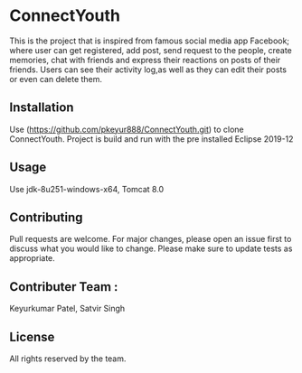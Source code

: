 # ConnectYouth
This is the project that is inspired from famous social media app Facebook; where user can get registered, add post, send request to the people, create memories, chat with friends and express their reactions on posts of their friends. Users can see their activity log,as well as they can edit their posts or even can delete them.

## Installation
Use (https://github.com/pkeyur888/ConnectYouth.git) to clone ConnectYouth.
Project is build and run with the pre installed Eclipse 2019-12

## Usage
Use jdk-8u251-windows-x64, Tomcat 8.0

## Contributing
Pull requests are welcome. For major changes, please open an issue first to discuss what you would like to change.
Please make sure to update tests as appropriate.

## Contributer Team : 
Keyurkumar Patel, Satvir Singh

## License
All rights reserved by the team.
